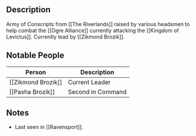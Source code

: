 ## Description
Army of Conscripts from [[The Riverlands]] raised by various headsmen to help combat the [[Ogre Alliance]] currently attacking the [[Kingdom of Levictus]]. Currently lead by [[Zikmond Brozik]].

## Notable People
| Person             | Description    |
| ------------------ | -------------- |
| [[Zikmond Brozik]] | Current Leader |
| [[Pasha Brozik]]   | Second in Command               |

## Notes
* Last seen in [[Ravensport]].